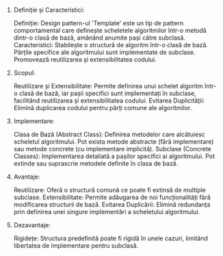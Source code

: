 1. Definiție și Caracteristici:

    Definiție: Design pattern-ul 'Template' este un tip de pattern comportamental care definește scheletele algoritmilor într-o metodă dintr-o clasă de bază, amânând anumite pași către subclasă.
    Caracteristici:
        Stabilește o structură de algoritm într-o clasă de bază.
        Părțile specifice ale algoritmului sunt implementate de subclase.
        Promovează reutilizarea și extensibilitatea codului.

2. Scopul:

    Reutilizare și Extensibilitate: Permite definirea unui schelet algoritm într-o clasă de bază, iar pașii specifici sunt implementați în subclase, facilitând reutilizarea și extensibilitatea codului.
    Evitarea Duplicității: Elimină duplicarea codului pentru părți comune ale algoritmilor.

3. Implementare:

    Clasa de Bază (Abstract Class):
        Definirea metodelor care alcătuiesc scheletul algoritmului.
        Pot exista metode abstracte (fără implementare) sau metode concrete (cu implementare implicită).
    Subclase (Concrete Classes):
        Implementarea detaliată a pașilor specifici ai algoritmului.
        Pot extinde sau suprascrie metodele definite în clasa de bază.

4. Avantaje:

    Reutilizare: Oferă o structură comună ce poate fi extinsă de multiple subclase.
    Extensibilitate: Permite adăugarea de noi funcționalități fără modificarea structurii de bază.
    Evitarea Duplicării: Elimină redundanța prin definirea unei singure implementări a scheletului algoritmului.

5. Dezavantaje:

    Rigidețe: Structura predefinită poate fi rigidă în unele cazuri, limitând libertatea de implementare pentru subclasă.